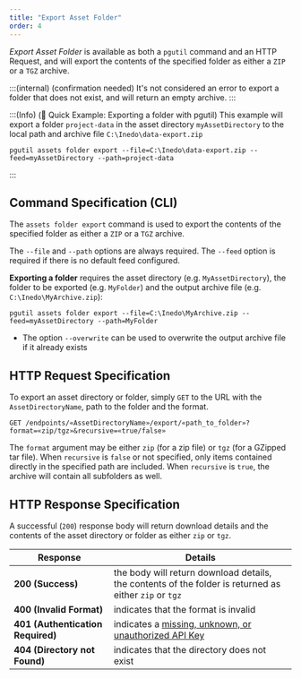 ```yaml
---
title: "Export Asset Folder"
order: 4
---
```


*Export Asset Folder* is available as both a `pgutil` command and an HTTP Request, and will export the contents of the specified folder as either a `ZIP` or a `TGZ` archive.

:::(internal) (confirmation needed)
It's not considered an error to export a folder that does not exist, and will return an empty archive.
:::

:::(Info) (🚀 Quick Example: Exporting a folder with pgutil)
This example will export a folder `project-data` in the asset directory `myAssetDirectory` to the local path and archive file `C:\Inedo\data-export.zip`

```
pgutil assets folder export --file=C:\Inedo\data-export.zip --feed=myAssetDirectory --path=project-data
```
:::

## Command Specification (CLI)
The `assets folder export` command is used to export the contents of the specified folder as either a `ZIP` or a `TGZ` archive.

The `--file` and `--path` options are always required. The `--feed` option is required if there is no default feed configured.

**Exporting a folder** requires the asset directory (e.g. `MyAssetDirectory`), the folder to be exported (e.g. `MyFolder`) and the output archive file (e.g. `C:\Inedo\MyArchive.zip`):
```
pgutil assets folder export --file=C:\Inedo\MyArchive.zip --feed=myAssetDirectory --path=MyFolder
```
* The option `--overwrite` can be used to overwrite the output archive file if it already exists

## HTTP Request Specification
To export an asset directory or folder, simply `GET` to the URL with the `AssetDirectoryName`, path to the folder and the format.

```
GET /endpoints/«AssetDirectoryName»/export/«path_to_folder»?format=«zip/tgz»&recursive=«true/false»
```
The `format` argument may be either `zip` (for a zip file) or `tgz` (for a GZipped tar file). When `recursive` is `false` or not specified, only items contained directly in the specified path are included. When `recursive` is `true`, the archive will contain all subfolders as well. 

## HTTP Response Specification
A successful (`200`) response body will return download details and the contents of the asset directory or folder as either `zip` or `tgz`. 

| Response | Details |
| --- | --- |
| **200 (Success)** | the body will return download details, the contents of the folder is returned as either `zip` or `tgz` |
| **400 (Invalid Format)** | indicates that the format is invalid |
| **401 (Authentication Required)** | indicates a [missing, unknown, or unauthorized API Key](/docs/proget/reference-api/proget-api-assets#authentication) |
| **404 (Directory not Found)** | indicates that the directory does not exist |